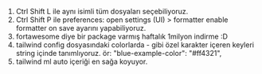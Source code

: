1. Ctrl Shift L ile aynı isimli tüm dosyaları seçebiliyoruz.
2. Ctrl Shift P ile preferences: open settings (UI) > formatter enable formatter on save ayarını yapabiliyoruz.
3. fortawesome diye bir package varmış haftalık 1milyon indirme :D
4. tailwind config dosyasındaki colorlarda - gibi özel karakter içeren keyleri string içinde tanımlıyoruz.
   ör: "blue-example-color": "#ff4321",
5. tailwind ml auto içeriği en sağa koyuyor.
